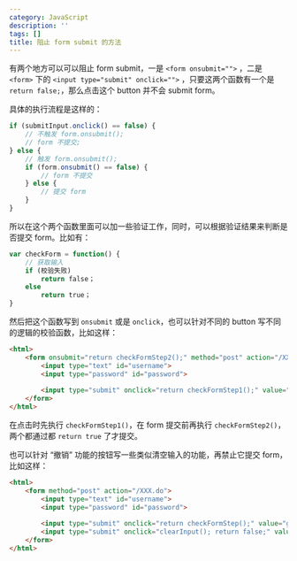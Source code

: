 ```yaml
---
category: JavaScript
description: ''
tags: []
title: 阻止 form submit 的方法
---
```


有两个地方可以可以阻止 form submit，一是 `<form onsubmit="">` ，二是 `<form>` 下的 `<input type="submit" onclick="">` ，只要这两个函数有一个是 `return false;`，那么点击这个 button 并不会 submit form。  

具体的执行流程是这样的：

```javascript
if (submitInput.onclick() == false) {  
	// 不触发 form.onsubmit();  
	// form 不提交;  
} else {  
	// 触发 form.onsubmit();  
	if (form.onsubmit() == false) {  
		// form 不提交  
	} else {  
		// 提交 form  
	}  
}  
```

所以在这个两个函数里面可以加一些验证工作，同时，可以根据验证结果来判断是否提交 form。比如有：

```javascript
var checkForm = function() {  
	// 获取输入  
	if (校验失败)  
		return false；  
	else  
		return true；  
}  
```

然后把这个函数写到 `onsubmit` 或是 `onclick`，也可以针对不同的 button 写不同的逻辑的校验函数，比如这样：

```html
<html>  
	<form onsubmit="return checkFormStep2();" method="post" action="/XXX.do">  
		<input type="text" id="username">  
		<input type="password" id="password">  
  
		<input type="submit" onclick="return checkFormStep1();" value="go" />  
	</form>  
</html>  
```

在点击时先执行 `checkFormStep1()`，在 form 提交前再执行 `checkFormStep2()`，两个都通过都 `return true` 了才提交。  

也可以针对 “撤销” 功能的按钮写一些类似清空输入的功能，再禁止它提交 form，比如这样：

```html
<html>  
	<form method="post" action="/XXX.do">  
		<input type="text" id="username">  
		<input type="password" id="password">  
  
		<input type="submit" onclick="return checkFormStep();" value="go" />  
		<input type="submit" onclick="clearInput(); return false;" value="reset" />  
	</form>  
</html>  
```